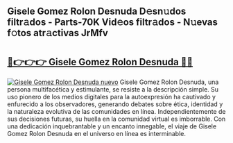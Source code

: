 ## Gisele Gomez Rolon Desnuda D𝚎sn𝚞dos filtr𝚊dos - Parts-70K Vid𝚎os filtr𝚊dos - N𝚞evas f𝚘tos atr𝚊ctivas JrMfv

# <h2><a href="http://mb598x.tromn.icu/?c=Gisele+Gomez+Rolon+Desnuda">🔗👉👉👉 Gisele Gomez Rolon Desnuda 🔗🔗</a></h2>

[![Gisele Gomez Rolon Desnuda nuevo](https://i.imgur.com/pEAQMta.gif)](http://mb598x.tromn.icu/?c=Gisele+Gomez+Rolon+Desnuda)
Gisele Gomez Rolon Desnuda, una persona multifacética y estimulante, se resiste a la descripción simple. Su uso pionero de los medios digitales para la autoexpresión ha cautivado y enfurecido a los observadores, generando debates sobre ética, identidad y la naturaleza evolutiva de las comunidades en línea. Independientemente de sus decisiones futuras, su huella en la comunidad virtual es imborrable. Con una dedicación inquebrantable y un encanto innegable, el viaje de Gisele Gomez Rolon Desnuda en el universo en línea es interminable.
